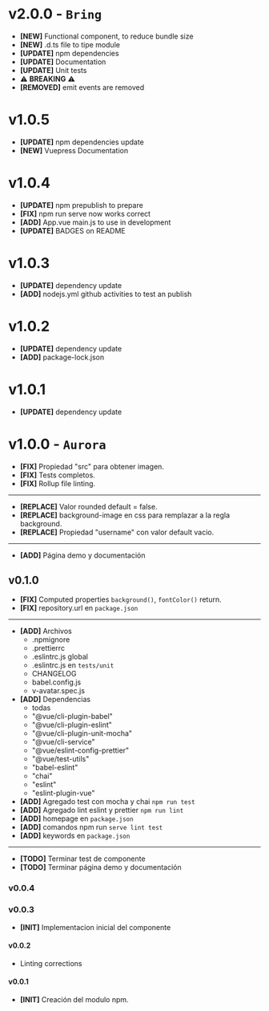 # v2.0.0 - `Bring`

- **[NEW]** Functional component, to reduce bundle size
- **[NEW]** .d.ts file to tipe module
- **[UPDATE]** npm dependencies
- **[UPDATE]** Documentation
- **[UPDATE]** Unit tests
- ⚠ **BREAKING** ⚠
- **[REMOVED]** emit events are removed

# v1.0.5

- **[UPDATE]** npm dependencies update
- **[NEW]** Vuepress Documentation

# v1.0.4

- **[UPDATE]** npm prepublish to prepare
- **[FIX]** npm run serve now works correct
- **[ADD]** App.vue main.js to use in development
- **[UPDATE]** BADGES on README

# v1.0.3

- **[UPDATE]** dependency update
- **[ADD]** nodejs.yml github activities to test an publish

# v1.0.2

- **[UPDATE]** dependency update
- **[ADD]** package-lock.json

# v1.0.1

- **[UPDATE]** dependency update

# v1.0.0 - `Aurora`

- **[FIX]** Propiedad "src" para obtener imagen.
- **[FIX]** Tests completos.
- **[FIX]** Rollup file linting.

---

- **[REPLACE]** Valor rounded default = false.
- **[REPLACE]** background-image en css para remplazar a la regla background.
- **[REPLACE]** Propiedad "username" con valor default vacio.

---

- **[ADD]** Página demo y documentación

## v0.1.0

- **[FIX]** Computed properties `background()`, `fontColor()` return.
- **[FIX]** repository.url en `package.json`

---

- **[ADD]** Archivos
  - .npmignore
  - .prettierrc
  - .eslintrc.js global
  - .eslintrc.js en `tests/unit`
  - CHANGELOG
  - babel.config.js
  - v-avatar.spec.js
- **[ADD]** Dependencias
  - todas
  - "@vue/cli-plugin-babel"
  - "@vue/cli-plugin-eslint"
  - "@vue/cli-plugin-unit-mocha"
  - "@vue/cli-service"
  - "@vue/eslint-config-prettier"
  - "@vue/test-utils"
  - "babel-eslint"
  - "chai"
  - "eslint"
  - "eslint-plugin-vue"
- **[ADD]** Agregado test con mocha y chai `npm run test`
- **[ADD]** Agregado lint eslint y prettier `npm run lint`
- **[ADD]** homepage en `package.json`
- **[ADD]** comandos npm run `serve lint test`
- **[ADD]** keywords en `package.json`

---

- **[TODO]** Terminar test de componente
- **[TODO]** Terminar página demo y documentación

### v0.0.4

### v0.0.3

- **[INIT]** Implementacion inicial del componente

#### v0.0.2

- Linting corrections

#### v0.0.1

- **[INIT]** Creación del modulo npm.
